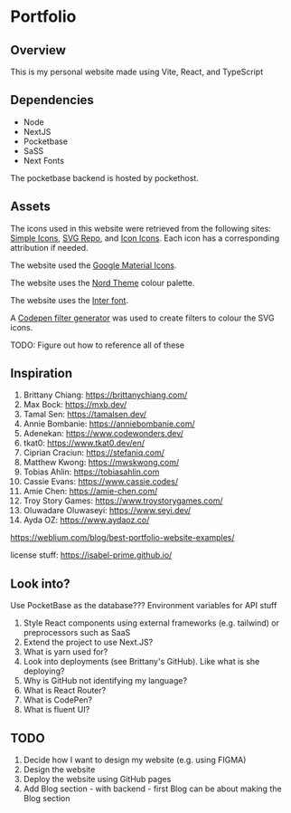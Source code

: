 # Portfolio 

## Overview
This is my personal website made using Vite, React, and TypeScript

## Dependencies
- Node
- NextJS
- Pocketbase
- SaSS
- Next Fonts

The pocketbase backend is hosted by pockethost. 

## Assets
The icons used in this website were retrieved from the following sites: [Simple Icons](https://simpleicons.org/), [SVG Repo](https://www.svgrepo.com/), and [Icon Icons](https://icon-icons.com/). Each icon has a corresponding attribution if needed. 

The website used the [Google Material Icons](https://fonts.google.com/icons). 

The website uses the [Nord Theme](https://www.nordtheme.com/docs/colors-and-palettes) colour palette.

The website uses the [Inter font](https://rsms.me/inter/).

A [Codepen filter generator](https://codepen.io/sosuke/pen/Pjoqqp) was used to create filters to colour the SVG icons. 

TODO: Figure out how to reference all of these

## Inspiration
1. Brittany Chiang: https://brittanychiang.com/
2. Max Bock: https://mxb.dev/
3. Tamal Sen: https://tamalsen.dev/
4. Annie Bombanie: https://anniebombanie.com/
5. Adenekan: https://www.codewonders.dev/
6. tkat0: https://www.tkat0.dev/en/
7. Ciprian Craciun: https://stefaniq.com/ 
8. Matthew Kwong: https://mwskwong.com/
8. Tobias Ahlin: https://tobiasahlin.com
9. Cassie Evans: https://www.cassie.codes/
10. Amie Chen: https://amie-chen.com/
11. Troy Story Games: https://www.troystorygames.com/
12. Oluwadare Oluwaseyi: https://www.seyi.dev/
13. Ayda OZ: https://www.aydaoz.co/

https://weblium.com/blog/best-portfolio-website-examples/

license stuff: https://isabel-prime.github.io/

## Look into?

Use PocketBase as the database???
Environment variables for API stuff

1. Style React components using external frameworks (e.g. tailwind) or preprocessors such as SaaS
2. Extend the project to use Next.JS?
3. What is yarn used for?
4. Look into deployments (see Brittany's GitHub). Like what is she deploying?
5. Why is GitHub not identifying my language?
6. What is React Router?
7. What is CodePen?
8. What is fluent UI?

## TODO
1. Decide how I want to design my website (e.g. using FIGMA)
2. Design the website
3. Deploy the website using GitHub pages
4. Add Blog section - with backend - first Blog can be about making the Blog section
